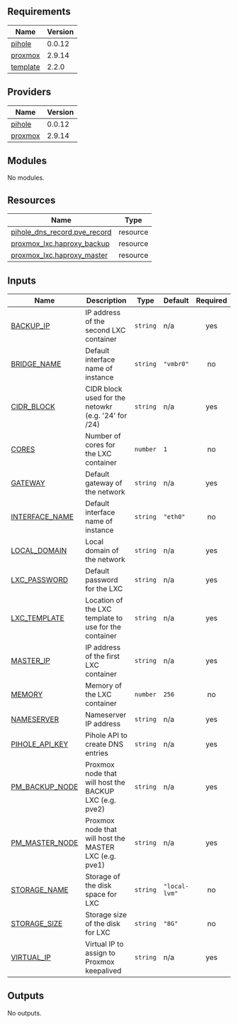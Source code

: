 ## Requirements

| Name | Version |
|------|---------|
| <a name="requirement_pihole"></a> [pihole](#requirement\_pihole) | 0.0.12 |
| <a name="requirement_proxmox"></a> [proxmox](#requirement\_proxmox) | 2.9.14 |
| <a name="requirement_template"></a> [template](#requirement\_template) | 2.2.0 |

## Providers

| Name | Version |
|------|---------|
| <a name="provider_pihole"></a> [pihole](#provider\_pihole) | 0.0.12 |
| <a name="provider_proxmox"></a> [proxmox](#provider\_proxmox) | 2.9.14 |

## Modules

No modules.

## Resources

| Name | Type |
|------|------|
| [pihole_dns_record.pve_record](https://registry.terraform.io/providers/ryanwholey/pihole/0.0.12/docs/resources/dns_record) | resource |
| [proxmox_lxc.haproxy_backup](https://registry.terraform.io/providers/Telmate/proxmox/2.9.14/docs/resources/lxc) | resource |
| [proxmox_lxc.haproxy_master](https://registry.terraform.io/providers/Telmate/proxmox/2.9.14/docs/resources/lxc) | resource |

## Inputs

| Name | Description | Type | Default | Required |
|------|-------------|------|---------|:--------:|
| <a name="input_BACKUP_IP"></a> [BACKUP\_IP](#input\_BACKUP\_IP) | IP address of the second LXC container | `string` | n/a | yes |
| <a name="input_BRIDGE_NAME"></a> [BRIDGE\_NAME](#input\_BRIDGE\_NAME) | Default interface name of instance | `string` | `"vmbr0"` | no |
| <a name="input_CIDR_BLOCK"></a> [CIDR\_BLOCK](#input\_CIDR\_BLOCK) | CIDR block used for the netowkr (e.g. '24' for /24) | `string` | n/a | yes |
| <a name="input_CORES"></a> [CORES](#input\_CORES) | Number of cores for the LXC container | `number` | `1` | no |
| <a name="input_GATEWAY"></a> [GATEWAY](#input\_GATEWAY) | Default gateway of the network | `string` | n/a | yes |
| <a name="input_INTERFACE_NAME"></a> [INTERFACE\_NAME](#input\_INTERFACE\_NAME) | Default interface name of instance | `string` | `"eth0"` | no |
| <a name="input_LOCAL_DOMAIN"></a> [LOCAL\_DOMAIN](#input\_LOCAL\_DOMAIN) | Local domain of the network | `string` | n/a | yes |
| <a name="input_LXC_PASSWORD"></a> [LXC\_PASSWORD](#input\_LXC\_PASSWORD) | Default password for the LXC | `string` | n/a | yes |
| <a name="input_LXC_TEMPLATE"></a> [LXC\_TEMPLATE](#input\_LXC\_TEMPLATE) | Location of the LXC template to use for the container | `string` | n/a | yes |
| <a name="input_MASTER_IP"></a> [MASTER\_IP](#input\_MASTER\_IP) | IP address of the first LXC container | `string` | n/a | yes |
| <a name="input_MEMORY"></a> [MEMORY](#input\_MEMORY) | Memory of the LXC container | `number` | `256` | no |
| <a name="input_NAMESERVER"></a> [NAMESERVER](#input\_NAMESERVER) | Nameserver IP address | `string` | n/a | yes |
| <a name="input_PIHOLE_API_KEY"></a> [PIHOLE\_API\_KEY](#input\_PIHOLE\_API\_KEY) | Pihole API to create DNS entries | `string` | n/a | yes |
| <a name="input_PM_BACKUP_NODE"></a> [PM\_BACKUP\_NODE](#input\_PM\_BACKUP\_NODE) | Proxmox node that will host the BACKUP LXC (e.g. pve2) | `string` | n/a | yes |
| <a name="input_PM_MASTER_NODE"></a> [PM\_MASTER\_NODE](#input\_PM\_MASTER\_NODE) | Proxmox node that will host the MASTER LXC (e.g. pve1) | `string` | n/a | yes |
| <a name="input_STORAGE_NAME"></a> [STORAGE\_NAME](#input\_STORAGE\_NAME) | Storage of the disk space for LXC | `string` | `"local-lvm"` | no |
| <a name="input_STORAGE_SIZE"></a> [STORAGE\_SIZE](#input\_STORAGE\_SIZE) | Storage size of the disk for LXC | `string` | `"8G"` | no |
| <a name="input_VIRTUAL_IP"></a> [VIRTUAL\_IP](#input\_VIRTUAL\_IP) | Virtual IP to assign to Proxmox keepalived | `string` | n/a | yes |

## Outputs

No outputs.
